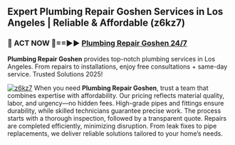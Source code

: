 ## Expert Plumbing Repair Goshen Services in Los Angeles | Reliable & Affordable (z6kz7)  

<h3>🚿 ACT NOW 🌟==►► <a href="https://tinyurl.com/2ne6vx2x" rel="nofollow">Plumbing Repair Goshen 24/7</a></h3>

**Plumbing Repair Goshen** provides top-notch plumbing services in Los Angeles. From repairs to installations, enjoy free consultations + same-day service. Trusted Solutions 2025!

[![z6kz7](https://i.imgur.com/4PFF4AK.jpeg)](https://tinyurl.com/2ne6vx2x)
When you need **Plumbing Repair Goshen**, trust a team that combines expertise with affordability. Our pricing reflects material quality, labor, and urgency—no hidden fees. High-grade pipes and fittings ensure durability, while skilled technicians guarantee precise work. The process starts with a thorough inspection, followed by a transparent quote. Repairs are completed efficiently, minimizing disruption. From leak fixes to pipe replacements, we deliver reliable solutions tailored to your home’s needs.